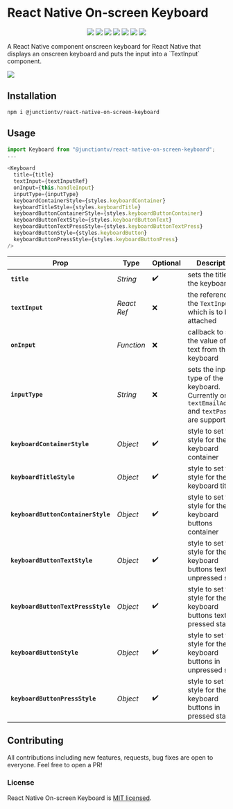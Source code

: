 # React Native On-screen Keyboard

<p align="center">
    <img src="https://img.shields.io/npm/v/@junctiontv/react-native-on-screen-keyboard.svg" />
    <img src="https://img.shields.io/npm/dt/@junctiontv/react-native-on-screen-keyboard.svg" />
    <img src="https://img.shields.io/github/issues/JunctionTV/react-native-on-screen-keyboard.svg" />
    <img src="https://img.shields.io/github/forks/JunctionTV/react-native-on-screen-keyboard.svg" />
    <img src="https://img.shields.io/github/stars/JunctionTV/react-native-on-screen-keyboard.svg" />
    <img src="https://img.shields.io/github/license/JunctionTV/react-native-on-screen-keyboard.svg" />
    <img src="https://img.shields.io/twitter/url/https/github.com/JunctionTV/react-native-on-screen-keyboard.svg?style=social" />        
</p>
<p>
A React Native component onscreen keyboard for React Native that displays an onscreen keyboard and puts the input into a `TextInput` component.
</p>
    
 <img src="https://i.imgur.com/DJN3iMD.png" />

## Installation

```npm i @junctiontv/react-native-on-screen-keyboard```

## Usage

```javascript
import Keyboard from "@junctiontv/react-native-on-screen-keyboard";
...

<Keyboard
  title={title}
  textInput={textInputRef}
  onInput={this.handleInput}
  inputType={inputType}
  keyboardContainerStyle={styles.keyboardContainer}
  keyboardTitleStyle={styles.keyboardTitle}
  keyboardButtonContainerStyle={styles.keyboardButtonContainer}
  keyboardButtonTextStyle={styles.keyboardButtonText}
  keyboardButtonTextPressStyle={styles.keyboardButtonTextPress}
  keyboardButtonStyle={styles.keyboardButton}
  keyboardButtonPressStyle={styles.keyboardButtonPress}
/>
```

Prop | Type | Optional | Description
------------ | ------------- | ---- | ----
**`title`** | _String_ | :heavy_check_mark: | sets the title of the keyboard
**`textInput`** | _React Ref_ | :x: | the reference of the `TextInput` which is to be attached
**`onInput`** | _Function_ | :x: | callback to set the value of the text from the keyboard
**`inputType`** | _String_ | :x: | sets the input type of the keyboard. Currently only `textEmailAddress` and `textPassword` are supported
**`keyboardContainerStyle`** | _Object_ | :heavy_check_mark: | style to set the style for the keyboard container
**`keyboardTitleStyle`** | _Object_ | :heavy_check_mark: | style to set the style for the keyboard title
**`keyboardButtonContainerStyle`** | _Object_ | :heavy_check_mark: | style to set the style for the keyboard buttons container
**`keyboardButtonTextStyle`** | _Object_ | :heavy_check_mark: | style to set the style for the keyboard buttons text in unpressed state
**`keyboardButtonTextPressStyle`** | _Object_ | :heavy_check_mark: | style to set the style for the keyboard buttons text in pressed state
**`keyboardButtonStyle`** | _Object_ | :heavy_check_mark: | style to set the style for the keyboard buttons in unpressed state
**`keyboardButtonPressStyle`** | _Object_ | :heavy_check_mark: | style to set the style for the keyboard buttons in pressed state

## Contributing
All contributions including new features, requests, bug fixes are open to everyone. Feel free to open a PR!

### License

React Native On-screen Keyboard is [MIT licensed](./LICENSE).
